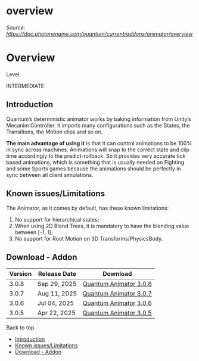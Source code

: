 # overview

_Source: https://doc.photonengine.com/quantum/current/addons/animator/overview_

# Overview

Level

INTERMEDIATE

## Introduction

Quantum’s deterministic animator works by baking information from Unity’s Mecanim Controller. It imports many configurations such as the States, the Transitions, the Motion clips and so on.

**The main advantage of using it** is that it can control animations to be 100% in sync across machines. Animations will snap to the correct state and clip time accordingly to the predict-rollback. So it provides very accurate tick based animations, which is something that is usually needed on Fighting and some Sports games because the animations should be perfectly in sync between all client simulations.

## Known issues/Limitations

The Animator, as it comes by default, has these known limitations:

1. No support for hierarchical states;
2. When using 2D Blend Trees, it is mandatory to have the blending value between \[-1, 1\];
3. No support for Root Motion on 3D Transforms/PhysicsBody.

## Download - Addon

| Version | Release Date | Download |
| --- | --- | --- |
| 3.0.8 | Sep 29, 2025 | [Quantum Animator 3.0.8](https://downloads.photonengine.com/download/quantum/quantum-animator-3.0.8-alpha.unitypackage?pre=sp) |
| 3.0.7 | Aug 11, 2025 | [Quantum Animator 3.0.7](https://downloads.photonengine.com/download/quantum/quantum-animator-3.0.7-alpha.unitypackage?pre=sp) |
| 3.0.6 | Jul 04, 2025 | [Quantum Animator 3.0.6](https://downloads.photonengine.com/download/quantum/quantum-animator-3.0.6-alpha.unitypackage?pre=sp) |
| 3.0.5 | Apr 22, 2025 | [Quantum Animator 3.0.5](https://downloads.photonengine.com/download/quantum/quantum-animator-3.0.5-alpha.unitypackage?pre=sp) |

Back to top

- [Introduction](#introduction)
- [Known issues/Limitations](#known-issueslimitations)
- [Download - Addon](#download-addon)